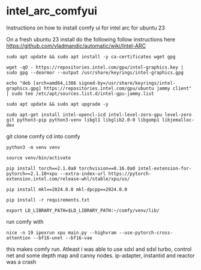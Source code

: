 # intel_arc_comfyui
Instructions on how to install comfy ui for intel arc for  ubuntu 23



On a fresh ubuntu 23 install do the following
follow instructions here https://github.com/vladmandic/automatic/wiki/Intel-ARC

`sudo apt update && sudo apt install -y ca-certificates wget gpg`

`wget -qO - https://repositories.intel.com/gpu/intel-graphics.key | sudo gpg --dearmor --output /usr/share/keyrings/intel-graphics.gpg`

`echo "deb [arch=amd64,i386 signed-by=/usr/share/keyrings/intel-graphics.gpg] https://repositories.intel.com/gpu/ubuntu jammy client" | sudo tee /etc/apt/sources.list.d/intel-gpu-jammy.list`

`sudo apt update && sudo apt upgrade -y`

`sudo apt-get install intel-opencl-icd intel-level-zero-gpu level-zero git python3-pip python3-venv libgl1 libglib2.0-0 libgomp1 libjemalloc-dev`

git clone comfy
cd into comfy

`python3 -m venv venv`

`source venv/bin/activate`

`pip install torch==2.1.0a0 torchvision==0.16.0a0 intel-extension-for-pytorch==2.1.10+xpu --extra-index-url https://pytorch-extension.intel.com/release-whl/stable/xpu/us/`

`pip install mkl==2024.0.0 mkl-dpcpp==2024.0.0`

`pip install -r requirements.txt`

`export LD_LIBRARY_PATH=$LD_LIBRARY_PATH:~/comfy/venv/lib/`


run comfy with 

`nice -n 19 ipexrun xpu main.py --highvram --use-pytorch-cross-attention --bf16-unet --bf16-vae`

this makes comfy run. Atleast i was able to use sdxl and sdxl turbo, control net and some  depth map and canny nodes.
ip-adapter, instantid and reactor was a crash



